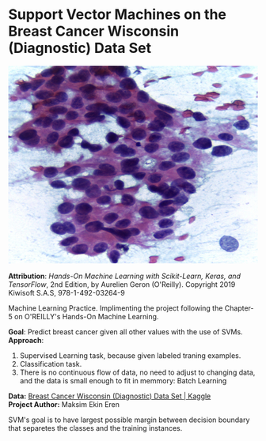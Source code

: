 # Support Vector Machines on the Breast Cancer Wisconsin (Diagnostic) Data Set

<img src="nucleus.jpg" width="800" height="400">

**Attribution**: *Hands-On Machine Learning with Scikit-Learn, Keras, and TensorFlow*, 2nd Edition, by Aurelien Geron (O'Reilly). Copyright 2019 Kiwisoft S.A.S, 978-1-492-03264-9<br>

Machine Learning Practice. Implimenting the project following the Chapter-5 on O'REILLY's Hands-On Machine Learning. <br>

**Goal**: Predict breast cancer given all other values with the use of SVMs. <br>
**Approach**:
<ol>
    <li>Supervised Learning task, because given labeled traning examples.</li>
    <li>Classification task.</li>
    <li>There is no continuous flow of data, no need to adjust to changing data, and the data is small enough to fit in memmory: Batch Learning</li>
</ol>

**Data:** [Breast Cancer Wisconsin (Diagnostic) Data Set | Kaggle](https://www.kaggle.com/uciml/breast-cancer-wisconsin-data/version/2#)<br>
**Project Author:** Maksim Ekin Eren

SVM's goal is to have largest possible margin between decision boundary that separetes the classes and the training instances.